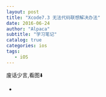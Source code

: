 ```yaml
---
layout: post
title: "Xcode7.3 无法代码联想解决办法"
date: 2016-06-24
author: "Alpaca"
subtitle: "学习笔记"
catalog: true
categories: ios
tags:
   - iOS
---
```

废话少言,看图⬇️

- <img src="http://7xqmgj.com1.z0.glb.clouddn.com/xcode1.png" alt="" class="shadow"/>
